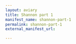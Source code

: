 ```yaml
---
layout: aviary
title: Shannon part 1
manifest_name: shannon-part-1
permalink: shannon-part-1
external_manifest_url: 

---
```

<!-- Add an essay or interpretive material below this line,
using HTML or markdown.  Do not modify this file above this line -->
